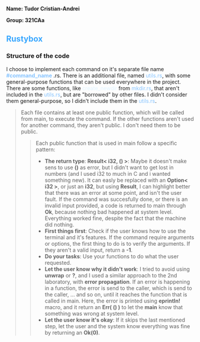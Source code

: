 **Name: Tudor Cristian-Andrei**

**Group: 321CAa**

## <font color="#39A7FF"> Rustybox </font>

### Structure of the code
I choose to implement each command on it's separate file name <font color="#87C4FF"> **#command_name** </font>.rs. There is an additional file, named <font color="#87C4FF">utils.rs</font>, with some general-purpose functions that can be used everywhere in the project. There are some functions, like <font color="#E0F4FF">create_newdir</font> from <font color="#87C4FF">mkdir.rs</font>, that aren't included in the <font color="#87C4FF">utils.rs</font>, but are "borrowed" by other files. I didn't consider them general-purpose, so I didn't include them in the <font color="#87C4FF">utils.rs</font>.
> Each file contains at least one public function, which will be called from main, to execute the command. If the other functions aren't used for another command, they aren't public. I don't need them to be public.
>> Each public function that is used in main follow a specific pattern:
>> * **The return type**: **Result< i32, () >**: Maybe it doesn't make sens to use **()** as error, but I didn't want to get lost in numbers (and I used i32 to much in C and i wanted something new). It can easly be replaced with an **Option< i32 >**, or just an **i32**, but using **Result**, I can highlight better that there was an error at some point, and isn't the user fault. If the command was succesfully done, or there is an invalid input provided, a code is returned to main through **Ok**, because nothing bad happened at system level. Everything worked fine, despite the fact that the machine did nothing.
>> * **First things first**: Check if the user knows how to use the terminal and it's features. If the command require arguments or options, the first thing to do is to verify the arguments. If they aren't a valid input, return a **-1**.
>> * **Do your tasks**: Use your functions to do what the user requested.
>> * **Let the user know why it didn't work**: I tried to avoid using **unwrap** or **?**, and I used a similar approach to the 2nd laboratory, with **error propagation**. If an error is happening in a function, the error is send to the caller, which is send to the caller, ... and so on, until it reaches the function that is called in main. Here, the error is printed using **eprintln!** macro, and it return an **Err( () )** to let the **main** know that something was wrong at system level.
>> * **Let the user know it's okay**: If it skips the last mentioned step, let the user and the system know everything was fine by returning an **Ok(0)**.